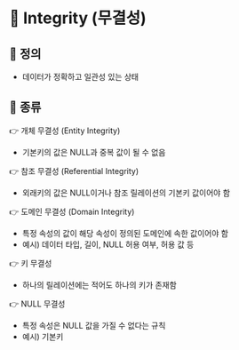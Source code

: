 # 🐣 Integrity (무결성)

## 🐣 정의
* 데이터가 정확하고 일관성 있는 상태

## 🐣 종류

👉 개체 무결성 (Entity Integrity)
* 기본키의 값은 NULL과 중복 값이 될 수 없음

👉 참조 무결성 (Referential Integrity)
* 외래키의 값은 NULL이거나 참조 릴레이션의 기본키 값이어야 함

👉 도메인 무결성 (Domain Integrity)
* 특정 속성의 값이 해당 속성이 정의된 도메인에 속한 값이어야 함
* 예시) 데이터 타입, 길이, NULL 허용 여부, 허용 값 등

👉 키 무결성
* 하나의 릴레이션에는 적어도 하나의 키가 존재함

👉 NULL 무결성
* 특정 속성은 NULL 값을 가질 수 없다는 규칙
* 예시) 기본키